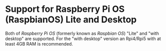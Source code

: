 # Support for Raspberry Pi OS (RaspbianOS) Lite and Desktop

Both of *Raspberry Pi OS* (formerly known as *Raspbian OS*) "Lite" and "with desktop" are supported.
For the "with desktop" version an Rpi4/Rpi5 with at least 4GB RAM is recommended.

[.status]: done/translated
